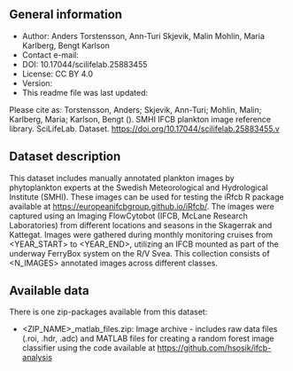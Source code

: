 ## General information

- Author: Anders Torstensson, Ann-Turi Skjevik, Malin Mohlin, Maria Karlberg, Bengt Karlson
- Contact e-mail: <E-MAIL>
- DOI: 10.17044/scilifelab.25883455
- License: CC BY 4.0
- Version: <VERSION>
- This readme file was last updated: <DATE>

Please cite as: Torstensson, Anders; Skjevik, Ann-Turi; Mohlin, Malin; Karlberg, Maria; Karlson, Bengt (<YEAR>). SMHI IFCB plankton image reference library. SciLifeLab. Dataset. https://doi.org/10.17044/scilifelab.25883455.v<VERSION>

## Dataset description

This dataset includes manually annotated plankton images by phytoplankton experts at the Swedish Meteorological and Hydrological Institute (SMHI). These images can be used for testing the iRfcb R package available at https://europeanifcbgroup.github.io/iRfcb/. The images were captured using an Imaging FlowCytobot (IFCB, McLane Research Laboratories) from different locations and seasons in the Skagerrak and Kattegat. Images were gathered during monthly monitoring cruises from <YEAR_START> to <YEAR_END>, utilizing an IFCB mounted as part of the underway FerryBox system on the R/V Svea. This collection consists of <N_IMAGES> annotated images across <CLASSES> different classes.

## Available data

There is one zip-packages available from this dataset:

- <ZIP_NAME>_matlab_files.zip: Image archive - includes raw data files (.roi, .hdr, .adc) and MATLAB files for creating a random forest image classifier using the code available at https://github.com/hsosik/ifcb-analysis
